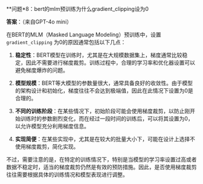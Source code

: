
**问题*8：bert的mlm预训练为什么gradient_clipping设为0

**答案**：（来自GPT-4o mini）

在BERT的MLM（Masked Language Modeling）预训练中，设置 `gradient_clipping` 为0的原因通常包括以下几点：

1. **稳定性**：BERT模型在训练时，尤其是在大规模数据集上，梯度通常比较稳定，因此不需要进行梯度裁剪。训练过程中，合理的学习率和优化器设置可以避免梯度爆炸的问题。

2. **模型规模**：BERT等大模型的参数量很大，通常具备良好的收敛性。由于模型的架构设计和初始化，梯度往往不会达到极端值，因此在此情况下设置为0是合理的。

3. **不同的训练阶段**：在某些情况下，初始阶段可能会使用梯度裁剪，以防止刚开始训练时的参数剧烈变化，而在经过一段时间的训练后，可以将其设置为0，以允许模型充分利用梯度信息。

4. **实现简便**：在某些实现中，尤其是在较大的批量大小下，可能在设计上选择不使用梯度裁剪，简化实现。

不过，需要注意的是，在特定的训练情况下，特别是当模型的学习率设置过高或者数据不稳定时，适当的梯度裁剪仍然是有效的预防措施。因此，是否使用梯度裁剪往往需要根据具体的训练情况和模型表现进行调整。
